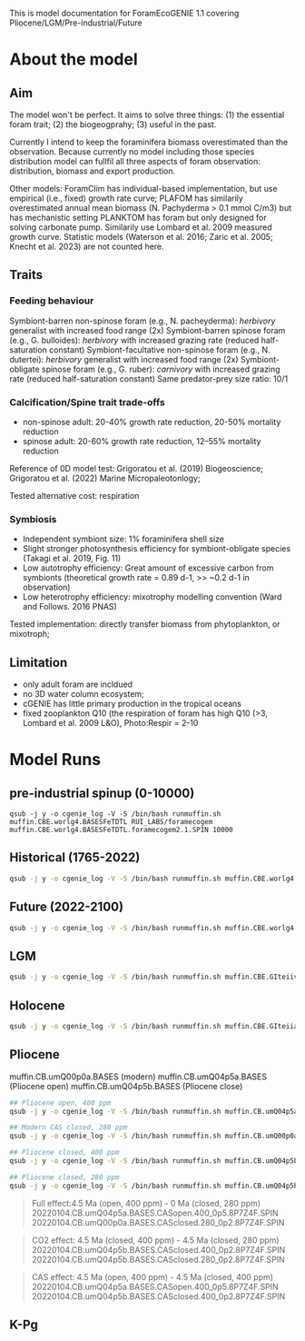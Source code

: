 This is model documentation for ForamEcoGENIE 1.1 covering Pliocene/LGM/Pre-industrial/Future

# About the model

## Aim
The model won't be perfect. It aims to solve three things: (1) the essential foram trait; (2) the biogeogprahy; (3) useful in the past.

Currently I intend to keep the foraminifera biomass overestimated than the observation. Because currently no model including those species distribution model can fullfil all three aspects of foram observation: distribution, biomass and export production.

Other models: 
ForamClim has individual-based implementation, but use empirical (i.e., fixed) growth rate curve;
PLAFOM has similarily overestimated annual mean biomass (N. Pachyderma > 0.1 mmol C/m3) but has mechanistic setting
PLANKTOM has foram but only designed for solving carbonate pump. Similarily use Lombard et al. 2009 measured growth curve.
Statistic models (Waterson et al. 2016; Zaric et al. 2005; Knecht et al. 2023) are not counted here.


## Traits

### Feeding behaviour
Symbiont-barren non-spinose foram (e.g., N. pacheyderma):   *herbivory* generalist with increased food range (2x)
Symbiont-barren spinose foram (e.g., G. bulloides):         *herbivory* with increased grazing rate (reduced half-saturation constant)
Symbiont-facultative non-spinose foram (e.g., N. dutertei): *herbivory* generalist with increased food range (2x)
Symbiont-obligate spinose foram (e.g., G. ruber):           *carnivory* with increased grazing rate (reduced half-saturation constant)
Same predator-prey size ratio: 10/1

### Calcification/Spine trait trade-offs
- non-spinose adult: 20-40% growth rate reduction, 20-50% mortality reduction
- spinose     adult: 20-60% growth rate reduction, 12–55% mortality reduction

Reference of 0D model test: Grigoratou et al. (2019) Biogeoscience; Grigoratou et al. (2022) Marine Micropaleotonlogy;

Tested alternative cost: respiration

### Symbiosis
- Independent symbiont size: 1% foraminifera shell size
- Slight stronger photosynthesis efficiency for symbiont-obligate species (Takagi et al. 2019, Fig. 11)
- Low autotrophy efficiency: Great amount of excessive carbon from symbionts (theoretical growth rate = 0.89 d-1, >> ~0.2 d-1 in observation) 
- Low heterotrophy efficiency: mixotrophy modelling convention (Ward and Follows. 2016 PNAS)

Tested implementation: directly transfer biomass from phytoplankton, or mixotroph;


## Limitation
+ only adult foram are incldued
+ no 3D water column ecosystem;
+ cGENIE has little primary production in the tropical oceans  
+ fixed zooplankton Q10 (the respiration of foram has high Q10 (>3, Lombard et al. 2009 L&O), Photo:Respir = 2-10


# Model Runs
## pre-industrial spinup (0-10000)

```
qsub -j y -o cgenie_log -V -S /bin/bash runmuffin.sh muffin.CBE.worlg4.BASESFeTDTL RUI_LABS/foramecogem muffin.CBE.worlg4.BASESFeTDTL.foramecogem2.1.SPIN 10000
```

## Historical (1765-2022) 

```sh
qsub -j y -o cgenie_log -V -S /bin/bash runmuffin.sh muffin.CBE.worlg4.BASESFeTDTL RUI_LABS/foramecogem muffin.CBE.worlg4.BASESFeTDTL.foramecogem2.1.historical 257 muffin.CBE.worlg4.BASESFeTDTL.foramecogem2.1.SPIN
```

## Future (2022-2100)

```sh
qsub -j y -o cgenie_log -V -S /bin/bash runmuffin.sh muffin.CBE.worlg4.BASESFeTDTL RUI_LABS/foramecogem muffin.CBE.worlg4.BASESFeTDTL.foramecogem2.1.2100.[XXX]deg 78 muffin.CBE.worlg4.BASESFeTDTL.foramecogem2.1.SPIN
```

## LGM

```sh
qsub -j y -o cgenie_log -V -S /bin/bash runmuffin.sh muffin.CBE.GIteiiva.BASESFeTDTL_rb RUI_LABS/foramecogem muffin.CBE.GIteiiva.BASESFeTDTL_rb_foramecogem2.1 10000
```

## Holocene

```sh
qsub -j y -o cgenie_log -V -S /bin/bash runmuffin.sh muffin.CBE.GIteiiaa.BASESFeTDTL_rb RUI_LABS/foramecogem muffin.CBE.GIteiiaa.BASESFeTDTL_rb_foramecogem2.1 10000
```

## Pliocene
muffin.CB.umQ00p0a.BASES (modern)
muffin.CB.umQ04p5a.BASES (Pliocene open)
muffin.CB.umQ04p5b.BASES (Pliocene close)

``` sh
## Pliocene open, 400 ppm
qsub -j y -o cgenie_log -V -S /bin/bash runmuffin.sh muffin.CB.umQ04p5a.BASES RUI_LABS/foramecogem 20220104.CB.umQ04p5a.BASES.CASopen.400_0p5.8P7Z4F.SPIN 10000

## Modern CAS closed, 280 ppm
qsub -j y -o cgenie_log -V -S /bin/bash runmuffin.sh muffin.CB.umQ00p0a.BASES RUI_LABS/foramecogem 20220104.CB.umQ00p0a.BASES.CASclosed.280_0p2.8P7Z4F.SPIN 10000

## Pliocene closed, 400 ppm
qsub -j y -o cgenie_log -V -S /bin/bash runmuffin.sh muffin.CB.umQ04p5b.BASES RUI_LABS/foramecogem 20220104.CB.umQ04p5b.BASES.CASclosed.400_0p2.8P7Z4F.SPIN 10000

## Pliocene closed, 280 ppm
qsub -j y -o cgenie_log -V -S /bin/bash runmuffin.sh muffin.CB.umQ04p5b.BASES RUI_LABS/foramecogem 20220104.CB.umQ04p5b.BASES.CASclosed.280_0p2.8P7Z4F.SPIN 10000
```


> Full effect:4.5 Ma (open,   400 ppm) - 0 Ma (closed, 280 ppm)
20220104.CB.umQ04p5a.BASES.CASopen.400_0p5.8P7Z4F.SPIN
20220104.CB.umQ00p0a.BASES.CASclosed.280_0p2.8P7Z4F.SPIN

> CO2 effect: 4.5 Ma (closed, 400 ppm) - 4.5 Ma (closed, 280 ppm)
20220104.CB.umQ04p5b.BASES.CASclosed.400_0p2.8P7Z4F.SPIN
20220104.CB.umQ04p5b.BASES.CASclosed.280_0p2.8P7Z4F.SPIN

> CAS effect: 4.5 Ma (open,   400 ppm) - 4.5 Ma (closed, 400 ppm)
20220104.CB.umQ04p5a.BASES.CASopen.400_0p5.8P7Z4F.SPIN
20220104.CB.umQ04p5b.BASES.CASclosed.400_0p2.8P7Z4F.SPIN

## K-Pg
